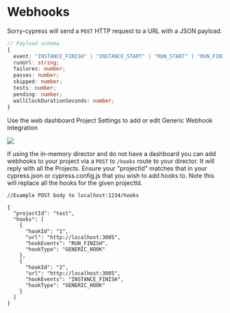 # Webhooks

Sorry-cypress will send a `POST` HTTP request to a URL with a JSON payload.

```typescript
// Payload schema
{
  event: "INSTANCE_FINISH" | "INSTANCE_START" | "RUN_START" | "RUN_FINISH";
  runUrl: string;
  failures: number;
  passes: number;
  skipped: number;
  tests: number;
  pending: number;
  wallClockDurationSeconds: number;
}
```

Use the web dashboard Project Settings to add or edit Generic Webhook Integration

![](../.gitbook/assets/screen-shot-2021-03-11-at-10.57.19-pm.png)

If using the in-memory director and do not have a dashboard you can add webhooks to your project via a `POST` to `/hooks` route to your director.
It will reply with all the Projects. Ensure your "projectId" matches that in your cypress.json or cypress.config.js that you wish to add hooks to. Note this will replace all the hooks for the given projectId.

```
//Example POST body to localhost:1234/hooks

{
  "projectId": "test",
  "hooks": [
    {
      "hookId": "1",
      "url": "http://localhost:3005",
      "hookEvents": "RUN_FINISH",
      "hookType": "GENERIC_HOOK"
    },
    {
      "hookId": "2",
      "url": "http://localhost:3005",
      "hookEvents": "INSTANCE_FINISH",
      "hookType": "GENERIC_HOOK"
    }
  ]
}

```


